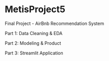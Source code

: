 # MetisProject5

Final Project - AirBnb Recommendation System

Part 1: Data Cleaning & EDA 

Part 2: Modeling & Product

Part 3: Streamlit Application
